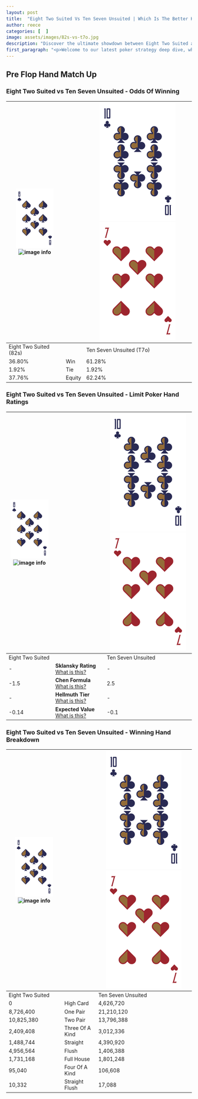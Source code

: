 ```yaml
---
layout: post
title:  "Eight Two Suited Vs Ten Seven Unsuited | Which Is The Better Hand In Poker? A Complete Guide"
author: reece
categories: [  ]
image: assets/images/82s-vs-t7o.jpg
description: "Discover the ultimate showdown between Eight Two Suited and Ten Seven Unsuited in poker! Uncover the odds, strategies, and scenarios where one hand triumphs over the other. Get ready to up your poker game with this thrilling analysis."
first_paragraph: "<p>Welcome to our latest poker strategy deep dive, where we're pitting two distinct hands against each other in a high-stakes showdown: Eight Two Suited vs Ten Seven Unsuited.</p><p>In the dynamic world of poker, every decision counts, and knowing which hand holds the upper hand is key to your success at the table.</p><p>In this article, we'll dissect these two hands, explore the scenarios where one dominates the other, and equip you with the knowledge to make strategic choices that can tip the odds in your favor.</p><p>Get ready to unravel the intriguing dynamics of these poker hands and elevate your game to new heights.</p>"
---
```




[comment]: # (sp0)

## Pre Flop Hand Match Up

<div class="table hand-ratings" markdown="1"> 



### Eight Two Suited vs Ten Seven Unsuited - Odds Of Winning


    
| ![image info](assets/images/hand1/8.png) ![image info](assets/images/hand1/2s.png) |  | ![image info](assets/images/hand2/T.png) ![image info](assets/images/hand2/7o.png) |
| -------- | -------- | -------- |
| Eight Two Suited (82s) |  | Ten Seven Unsuited (T7o) |
| 36.80% | Win | 61.28% |
| 1.92% | Tie | 1.92% |
| 37.76% | Equity | 62.24% |




[comment]: # (sp1)



### Eight Two Suited vs Ten Seven Unsuited - Limit Poker Hand Ratings


    
| ![image info](assets/images/hand1/8.png) ![image info](assets/images/hand1/2s.png) |  | ![image info](assets/images/hand2/T.png) ![image info](assets/images/hand2/7o.png) |
| -------- | -------- | -------- |
| Eight Two Suited |  | Ten Seven Unsuited |
| - | **Sklansky Rating** [What is this?](/sklansky-rating-explained) | - |
| -1.5 | **Chen Formula** [What is this?](/chen-formula-explained) | 2.5 |
| - | **Hellmuth Tier** [What is this?](/Hellmuth-tier-explained) | - |
| -0.14 | **Expected Value** [What is this?](/expected-value-explained) | -0.1 |




[comment]: # (sp2)



### Eight Two Suited vs Ten Seven Unsuited - Winning Hand Breakdown


    
| ![image info](assets/images/hand1/8.png) ![image info](assets/images/hand1/2s.png) |  | ![image info](assets/images/hand2/T.png) ![image info](assets/images/hand2/7o.png) |
| -------- | -------- | -------- |
| Eight Two Suited |  | Ten Seven Unsuited |
| 0 | High Card | 4,626,720 |
| 8,726,400 | One Pair | 21,210,120 |
| 10,825,380 | Two Pair | 13,796,388 |
| 2,409,408 | Three Of A Kind | 3,012,336 |
| 1,488,744 | Straight | 4,390,920 |
| 4,956,564 | Flush | 1,406,388 |
| 1,731,168 | Full House | 1,801,248 |
| 95,040 | Four Of A Kind | 106,608 |
| 10,332 | Straight Flush | 17,088 |




[comment]: # (sp3)



</div>

[comment]: # (sp4)



[comment]: # (sp5)

